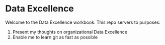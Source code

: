 # Data Excellence
Welcome to the Data Excellence workbook. This repo servers to purposes:

1. Present my thoughts on organizational Data Excellence
2. Enable me to learn git as fast as possible